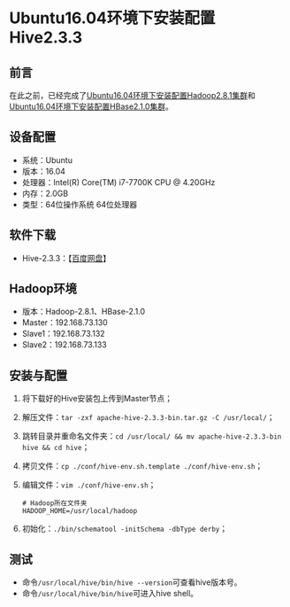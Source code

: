 # Ubuntu16.04环境下安装配置Hive2.3.3

## 前言

在此之前，已经完成了[Ubuntu16.04环境下安装配置Hadoop2.8.1集群](./installing-hadoop2.8.1-on-ubuntu.md)和[Ubuntu16.04环境下安装配置HBase2.1.0集群](./installing-hbase2.1.0-on-ubuntu.md)。

## 设备配置

- 系统：Ubuntu
- 版本：16.04
- 处理器：Intel(R) Core(TM) i7-7700K CPU @ 4.20GHz
- 内存：2.0GB
- 类型：64位操作系统 64位处理器

## 软件下载

- Hive-2.3.3：【[百度网盘](https://pan.baidu.com/s/150WsPwzfyK8LRVHTvbuDIQ)】

## Hadoop环境

- 版本：Hadoop-2.8.1、HBase-2.1.0
- Master：192.168.73.130
- Slave1：192.168.73.132
- Slave2：192.168.73.133

## 安装与配置

1. 将下载好的Hive安装包上传到Master节点；
2. 解压文件：`tar -zxf apache-hive-2.3.3-bin.tar.gz -C /usr/local/`；
3. 跳转目录并重命名文件夹：`cd /usr/local/ && mv apache-hive-2.3.3-bin hive && cd hive`；
4. 拷贝文件：`cp ./conf/hive-env.sh.template ./conf/hive-env.sh`；
5. 编辑文件：`vim ./conf/hive-env.sh`；

    ```shell
    # Hadoop所在文件夹
    HADOOP_HOME=/usr/local/hadoop
    ```
6. 初始化：`./bin/schematool -initSchema -dbType derby`；

## 测试

- 命令`/usr/local/hive/bin/hive --version`可查看hive版本号。
- 命令`/usr/local/hive/bin/hive`可进入hive shell。
